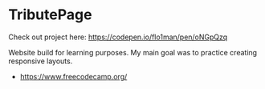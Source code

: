 # TributePage
Check out project here: https://codepen.io/flo1man/pen/oNGpQzq

Website build for learning purposes. My main goal was to practice creating responsive layouts.

- https://www.freecodecamp.org/
